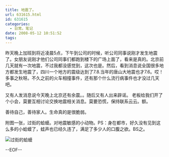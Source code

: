 ```yaml
---
title: 地震了。
url: 631615.html
id: 631615
categories:
  - 日常。笔记
date: 2008-05-12 10:51:52
tags:
---
```


昨天晚上加班到将近凌晨5点，下午到公司的时候，听公司同事说刚才发生地震了。女朋友说刚才他们公司同事们都跑到楼下的广场上面了，看来是真的。北京前几天就有一次地震，不过我都没感觉到，这次也是。然后，看到消息说全国很多地方都发生地震了，四川一个地方的震级达到了7.8.当年的唐山大地震也才7.6。哎！多事之秋呀。不久之前的火车相撞事件，还有那个什么流行病事件也才没过几天吧。

又有人发消息说今天晚上北京还有余震。。随后又有人出来辟谣。 老板给我们开了个小会，莫要互相讨论交换地震相关消息。莫要恐慌，保持联系云云。额。

善待自己，善待家人。生命真的是很脆弱。

附图一张，过街的蛤蟆。对地震敏感的小动物。PS：身在都市，好久没有见到这么多的小蛤蟆了，蛙声也已经久违了，满足了多少人的口腹之欲。BS之。

![过街的蛤蟆](http://lh4.ggpht.com/waituy/SCggaEcflrI/AAAAAAAAD2w/jIGeQvg_9Gs/s288/qingwaguojie.jpg)

--EOF--